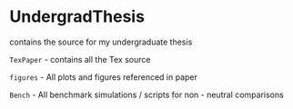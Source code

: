 # UndergradThesis
contains the source for my undergraduate thesis

`TexPaper` - contains all the Tex source

`figures` - All plots and figures referenced in paper

`Bench` - All benchmark simulations / scripts for non - neutral comparisons

